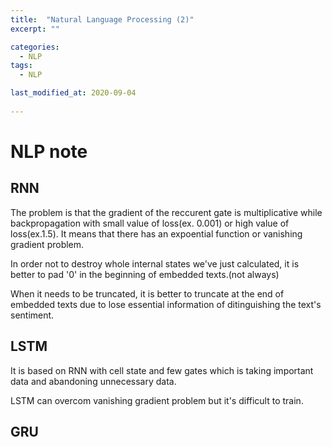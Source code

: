```yaml
---
title:  "Natural Language Processing (2)"
excerpt: ""

categories:
  - NLP
tags:
  - NLP

last_modified_at: 2020-09-04
 
---
```


# NLP note

## RNN

The problem is that the gradient of the reccurent gate is multiplicative while backpropagation with small value of loss(ex. 0.001) or high value of loss(ex.1.5). It means that there has an expoential function or vanishing gradient problem. <br>

In order not to destroy whole internal states we've just calculated, it is better to pad '0' in the beginning of embedded texts.(not always) <br>

When it needs to be truncated, it is better to truncate at the end of embedded texts due to lose essential information of ditinguishing the text's sentiment.


## LSTM

It is based on RNN with cell state and few gates which is taking important data and abandoning unnecessary data. <br>

LSTM can overcom vanishing gradient problem but it's difficult to train.

<!--
difficult to train
very long gradient paths
transfer learning never really worked-->

## GRU